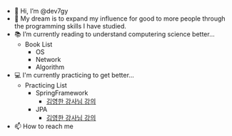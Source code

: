 - 👋 Hi, I’m @dev7gy
- 🙏 My dream is to expand my influence for good to more people through the programming skills I have studied.
- 📚 I’m currently reading to understand computering science better...
  - Book List
    - OS
    - Network
    - Algorithm
- 💻 I'm currently practicing to get better...
  - Practicing List
    - SpringFramework
      - [김영한 강사님 강의](https://www.inflearn.com/roadmaps/373)  
    - JPA
      - [김영한 강사님 강의](https://www.inflearn.com/roadmaps/149)
- 📫 How to reach me 

<!---
dev7gy/dev7gy is a ✨ special ✨ repository because its `README.md` (this file) appears on your GitHub profile.
You can click the Preview link to take a look at your changes.
--->

